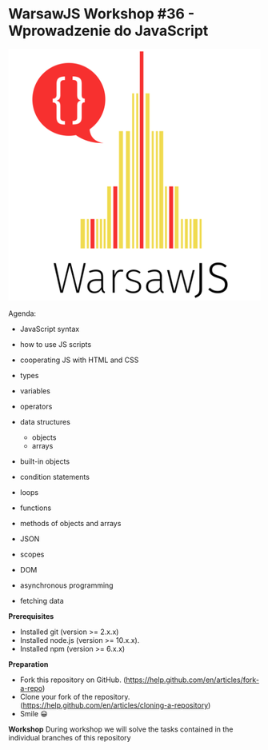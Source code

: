 # WarsawJS Workshop #36 - Wprowadzenie do JavaScript

![logo](/public/logo.svg)

Agenda:

- JavaScript syntax

- how to use JS scripts

- cooperating JS with HTML and CSS

- types

- variables

- operators

- data structures
    - objects
    - arrays

- built-in objects

- condition statements

- loops

- functions

- methods of objects and arrays

- JSON

- scopes

- DOM

- asynchronous programming

- fetching data


__Prerequisites__
  - Installed git (version >= 2.x.x)
  - Installed node.js (version >= 10.x.x).
  - Installed npm (version >= 6.x.x)

__Preparation__
  - Fork this repository on GitHub. (https://help.github.com/en/articles/fork-a-repo)
   - Clone your fork of the repository. (https://help.github.com/en/articles/cloning-a-repository)
  - Smile 😀

__Workshop__
  During workshop we will solve the tasks contained in the individual branches of this repository
